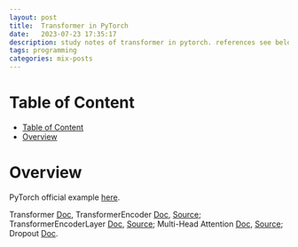 ```yaml
---
layout: post
title:  Transformer in PyTorch
date:   2023-07-23 17:35:17
description: study notes of transformer in pytorch. references see below.
tags: programming
categories: mix-posts
---
```


# Table of Content
- [Table of Content](#table-of-content)
- [Overview](#overview)



# Overview
PyTorch official example [here](https://pytorch.org/tutorials/beginner/transformer_tutorial.html).

Transformer [Doc](https://pytorch.org/docs/stable/generated/torch.nn.Transformer.html), 
TransformerEncoder [Doc](https://pytorch.org/docs/stable/generated/torch.nn.TransformerEncoder.html), [Source](https://pytorch.org/docs/stable/_modules/torch/nn/modules/transformer.html#TransformerEncoder);
TransformerEncoderLayer [Doc](https://pytorch.org/docs/stable/generated/torch.nn.TransformerEncoderLayer.html), [Source](https://pytorch.org/docs/stable/_modules/torch/nn/modules/transformer.html#TransformerEncoderLayer);
Multi-Head Attention [Doc](https://pytorch.org/docs/stable/generated/torch.nn.MultiheadAttention.html), [Source](https://pytorch.org/docs/stable/_modules/torch/nn/modules/activation.html#MultiheadAttention);
Dropout [Doc](https://pytorch.org/docs/stable/generated/torch.nn.Dropout.html). 

